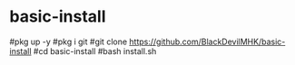 # basic-install
#pkg up -y
#pkg i git
#git clone https://github.com/BlackDevilMHK/basic-install
#cd basic-install
#bash install.sh
